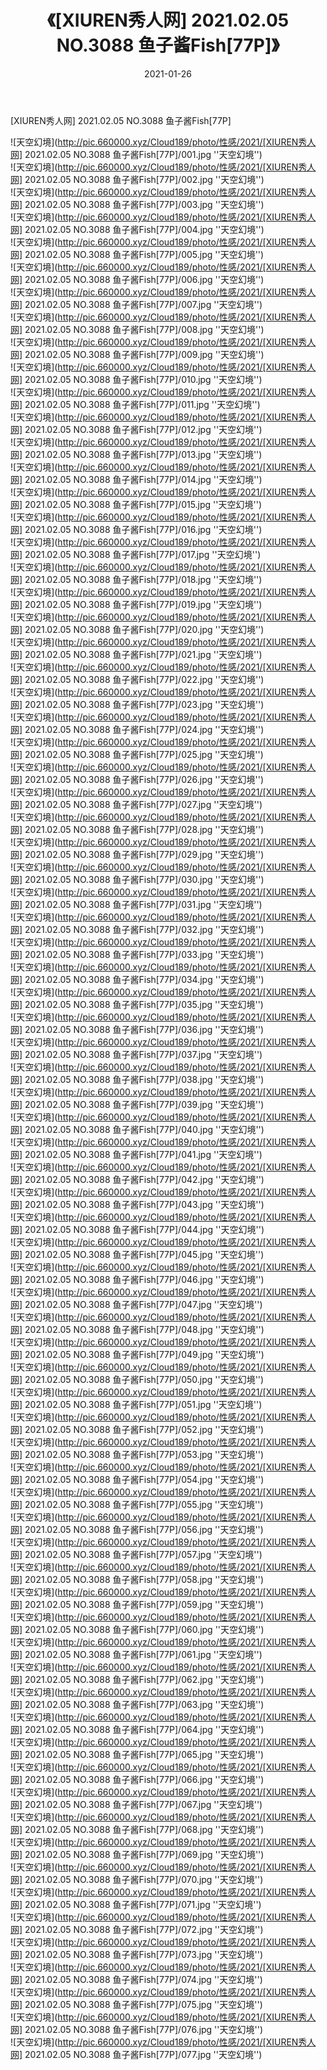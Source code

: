 ﻿---
layout: post
title:  《[XIUREN秀人网] 2021.02.05 NO.3088 鱼子酱Fish[77P]》
date:   2021-01-26
img: http://pic.660000.xyz/Cloud189/photo/性感/2021/[XIUREN秀人网] 2021.02.05 NO.3088 鱼子酱Fish[77P]/000.jpg
categories: [美女, 性感, 泳衣]
---

[XIUREN秀人网] 2021.02.05 NO.3088 鱼子酱Fish[77P]



![天空幻境](http://pic.660000.xyz/Cloud189/photo/性感/2021/[XIUREN秀人网] 2021.02.05 NO.3088 鱼子酱Fish[77P]/001.jpg ''天空幻境'') <br>
![天空幻境](http://pic.660000.xyz/Cloud189/photo/性感/2021/[XIUREN秀人网] 2021.02.05 NO.3088 鱼子酱Fish[77P]/002.jpg ''天空幻境'') <br>
![天空幻境](http://pic.660000.xyz/Cloud189/photo/性感/2021/[XIUREN秀人网] 2021.02.05 NO.3088 鱼子酱Fish[77P]/003.jpg ''天空幻境'') <br>
![天空幻境](http://pic.660000.xyz/Cloud189/photo/性感/2021/[XIUREN秀人网] 2021.02.05 NO.3088 鱼子酱Fish[77P]/004.jpg ''天空幻境'') <br>
![天空幻境](http://pic.660000.xyz/Cloud189/photo/性感/2021/[XIUREN秀人网] 2021.02.05 NO.3088 鱼子酱Fish[77P]/005.jpg ''天空幻境'') <br>
![天空幻境](http://pic.660000.xyz/Cloud189/photo/性感/2021/[XIUREN秀人网] 2021.02.05 NO.3088 鱼子酱Fish[77P]/006.jpg ''天空幻境'') <br>
![天空幻境](http://pic.660000.xyz/Cloud189/photo/性感/2021/[XIUREN秀人网] 2021.02.05 NO.3088 鱼子酱Fish[77P]/007.jpg ''天空幻境'') <br>
![天空幻境](http://pic.660000.xyz/Cloud189/photo/性感/2021/[XIUREN秀人网] 2021.02.05 NO.3088 鱼子酱Fish[77P]/008.jpg ''天空幻境'') <br>
![天空幻境](http://pic.660000.xyz/Cloud189/photo/性感/2021/[XIUREN秀人网] 2021.02.05 NO.3088 鱼子酱Fish[77P]/009.jpg ''天空幻境'') <br>
![天空幻境](http://pic.660000.xyz/Cloud189/photo/性感/2021/[XIUREN秀人网] 2021.02.05 NO.3088 鱼子酱Fish[77P]/010.jpg ''天空幻境'') <br>
![天空幻境](http://pic.660000.xyz/Cloud189/photo/性感/2021/[XIUREN秀人网] 2021.02.05 NO.3088 鱼子酱Fish[77P]/011.jpg ''天空幻境'') <br>
![天空幻境](http://pic.660000.xyz/Cloud189/photo/性感/2021/[XIUREN秀人网] 2021.02.05 NO.3088 鱼子酱Fish[77P]/012.jpg ''天空幻境'') <br>
![天空幻境](http://pic.660000.xyz/Cloud189/photo/性感/2021/[XIUREN秀人网] 2021.02.05 NO.3088 鱼子酱Fish[77P]/013.jpg ''天空幻境'') <br>
![天空幻境](http://pic.660000.xyz/Cloud189/photo/性感/2021/[XIUREN秀人网] 2021.02.05 NO.3088 鱼子酱Fish[77P]/014.jpg ''天空幻境'') <br>
![天空幻境](http://pic.660000.xyz/Cloud189/photo/性感/2021/[XIUREN秀人网] 2021.02.05 NO.3088 鱼子酱Fish[77P]/015.jpg ''天空幻境'') <br>
![天空幻境](http://pic.660000.xyz/Cloud189/photo/性感/2021/[XIUREN秀人网] 2021.02.05 NO.3088 鱼子酱Fish[77P]/016.jpg ''天空幻境'') <br>
![天空幻境](http://pic.660000.xyz/Cloud189/photo/性感/2021/[XIUREN秀人网] 2021.02.05 NO.3088 鱼子酱Fish[77P]/017.jpg ''天空幻境'') <br>
![天空幻境](http://pic.660000.xyz/Cloud189/photo/性感/2021/[XIUREN秀人网] 2021.02.05 NO.3088 鱼子酱Fish[77P]/018.jpg ''天空幻境'') <br>
![天空幻境](http://pic.660000.xyz/Cloud189/photo/性感/2021/[XIUREN秀人网] 2021.02.05 NO.3088 鱼子酱Fish[77P]/019.jpg ''天空幻境'') <br>
![天空幻境](http://pic.660000.xyz/Cloud189/photo/性感/2021/[XIUREN秀人网] 2021.02.05 NO.3088 鱼子酱Fish[77P]/020.jpg ''天空幻境'') <br>
![天空幻境](http://pic.660000.xyz/Cloud189/photo/性感/2021/[XIUREN秀人网] 2021.02.05 NO.3088 鱼子酱Fish[77P]/021.jpg ''天空幻境'') <br>
![天空幻境](http://pic.660000.xyz/Cloud189/photo/性感/2021/[XIUREN秀人网] 2021.02.05 NO.3088 鱼子酱Fish[77P]/022.jpg ''天空幻境'') <br>
![天空幻境](http://pic.660000.xyz/Cloud189/photo/性感/2021/[XIUREN秀人网] 2021.02.05 NO.3088 鱼子酱Fish[77P]/023.jpg ''天空幻境'') <br>
![天空幻境](http://pic.660000.xyz/Cloud189/photo/性感/2021/[XIUREN秀人网] 2021.02.05 NO.3088 鱼子酱Fish[77P]/024.jpg ''天空幻境'') <br>
![天空幻境](http://pic.660000.xyz/Cloud189/photo/性感/2021/[XIUREN秀人网] 2021.02.05 NO.3088 鱼子酱Fish[77P]/025.jpg ''天空幻境'') <br>
![天空幻境](http://pic.660000.xyz/Cloud189/photo/性感/2021/[XIUREN秀人网] 2021.02.05 NO.3088 鱼子酱Fish[77P]/026.jpg ''天空幻境'') <br>
![天空幻境](http://pic.660000.xyz/Cloud189/photo/性感/2021/[XIUREN秀人网] 2021.02.05 NO.3088 鱼子酱Fish[77P]/027.jpg ''天空幻境'') <br>
![天空幻境](http://pic.660000.xyz/Cloud189/photo/性感/2021/[XIUREN秀人网] 2021.02.05 NO.3088 鱼子酱Fish[77P]/028.jpg ''天空幻境'') <br>
![天空幻境](http://pic.660000.xyz/Cloud189/photo/性感/2021/[XIUREN秀人网] 2021.02.05 NO.3088 鱼子酱Fish[77P]/029.jpg ''天空幻境'') <br>
![天空幻境](http://pic.660000.xyz/Cloud189/photo/性感/2021/[XIUREN秀人网] 2021.02.05 NO.3088 鱼子酱Fish[77P]/030.jpg ''天空幻境'') <br>
![天空幻境](http://pic.660000.xyz/Cloud189/photo/性感/2021/[XIUREN秀人网] 2021.02.05 NO.3088 鱼子酱Fish[77P]/031.jpg ''天空幻境'') <br>
![天空幻境](http://pic.660000.xyz/Cloud189/photo/性感/2021/[XIUREN秀人网] 2021.02.05 NO.3088 鱼子酱Fish[77P]/032.jpg ''天空幻境'') <br>
![天空幻境](http://pic.660000.xyz/Cloud189/photo/性感/2021/[XIUREN秀人网] 2021.02.05 NO.3088 鱼子酱Fish[77P]/033.jpg ''天空幻境'') <br>
![天空幻境](http://pic.660000.xyz/Cloud189/photo/性感/2021/[XIUREN秀人网] 2021.02.05 NO.3088 鱼子酱Fish[77P]/034.jpg ''天空幻境'') <br>
![天空幻境](http://pic.660000.xyz/Cloud189/photo/性感/2021/[XIUREN秀人网] 2021.02.05 NO.3088 鱼子酱Fish[77P]/035.jpg ''天空幻境'') <br>
![天空幻境](http://pic.660000.xyz/Cloud189/photo/性感/2021/[XIUREN秀人网] 2021.02.05 NO.3088 鱼子酱Fish[77P]/036.jpg ''天空幻境'') <br>
![天空幻境](http://pic.660000.xyz/Cloud189/photo/性感/2021/[XIUREN秀人网] 2021.02.05 NO.3088 鱼子酱Fish[77P]/037.jpg ''天空幻境'') <br>
![天空幻境](http://pic.660000.xyz/Cloud189/photo/性感/2021/[XIUREN秀人网] 2021.02.05 NO.3088 鱼子酱Fish[77P]/038.jpg ''天空幻境'') <br>
![天空幻境](http://pic.660000.xyz/Cloud189/photo/性感/2021/[XIUREN秀人网] 2021.02.05 NO.3088 鱼子酱Fish[77P]/039.jpg ''天空幻境'') <br>
![天空幻境](http://pic.660000.xyz/Cloud189/photo/性感/2021/[XIUREN秀人网] 2021.02.05 NO.3088 鱼子酱Fish[77P]/040.jpg ''天空幻境'') <br>
![天空幻境](http://pic.660000.xyz/Cloud189/photo/性感/2021/[XIUREN秀人网] 2021.02.05 NO.3088 鱼子酱Fish[77P]/041.jpg ''天空幻境'') <br>
![天空幻境](http://pic.660000.xyz/Cloud189/photo/性感/2021/[XIUREN秀人网] 2021.02.05 NO.3088 鱼子酱Fish[77P]/042.jpg ''天空幻境'') <br>
![天空幻境](http://pic.660000.xyz/Cloud189/photo/性感/2021/[XIUREN秀人网] 2021.02.05 NO.3088 鱼子酱Fish[77P]/043.jpg ''天空幻境'') <br>
![天空幻境](http://pic.660000.xyz/Cloud189/photo/性感/2021/[XIUREN秀人网] 2021.02.05 NO.3088 鱼子酱Fish[77P]/044.jpg ''天空幻境'') <br>
![天空幻境](http://pic.660000.xyz/Cloud189/photo/性感/2021/[XIUREN秀人网] 2021.02.05 NO.3088 鱼子酱Fish[77P]/045.jpg ''天空幻境'') <br>
![天空幻境](http://pic.660000.xyz/Cloud189/photo/性感/2021/[XIUREN秀人网] 2021.02.05 NO.3088 鱼子酱Fish[77P]/046.jpg ''天空幻境'') <br>
![天空幻境](http://pic.660000.xyz/Cloud189/photo/性感/2021/[XIUREN秀人网] 2021.02.05 NO.3088 鱼子酱Fish[77P]/047.jpg ''天空幻境'') <br>
![天空幻境](http://pic.660000.xyz/Cloud189/photo/性感/2021/[XIUREN秀人网] 2021.02.05 NO.3088 鱼子酱Fish[77P]/048.jpg ''天空幻境'') <br>
![天空幻境](http://pic.660000.xyz/Cloud189/photo/性感/2021/[XIUREN秀人网] 2021.02.05 NO.3088 鱼子酱Fish[77P]/049.jpg ''天空幻境'') <br>
![天空幻境](http://pic.660000.xyz/Cloud189/photo/性感/2021/[XIUREN秀人网] 2021.02.05 NO.3088 鱼子酱Fish[77P]/050.jpg ''天空幻境'') <br>
![天空幻境](http://pic.660000.xyz/Cloud189/photo/性感/2021/[XIUREN秀人网] 2021.02.05 NO.3088 鱼子酱Fish[77P]/051.jpg ''天空幻境'') <br>
![天空幻境](http://pic.660000.xyz/Cloud189/photo/性感/2021/[XIUREN秀人网] 2021.02.05 NO.3088 鱼子酱Fish[77P]/052.jpg ''天空幻境'') <br>
![天空幻境](http://pic.660000.xyz/Cloud189/photo/性感/2021/[XIUREN秀人网] 2021.02.05 NO.3088 鱼子酱Fish[77P]/053.jpg ''天空幻境'') <br>
![天空幻境](http://pic.660000.xyz/Cloud189/photo/性感/2021/[XIUREN秀人网] 2021.02.05 NO.3088 鱼子酱Fish[77P]/054.jpg ''天空幻境'') <br>
![天空幻境](http://pic.660000.xyz/Cloud189/photo/性感/2021/[XIUREN秀人网] 2021.02.05 NO.3088 鱼子酱Fish[77P]/055.jpg ''天空幻境'') <br>
![天空幻境](http://pic.660000.xyz/Cloud189/photo/性感/2021/[XIUREN秀人网] 2021.02.05 NO.3088 鱼子酱Fish[77P]/056.jpg ''天空幻境'') <br>
![天空幻境](http://pic.660000.xyz/Cloud189/photo/性感/2021/[XIUREN秀人网] 2021.02.05 NO.3088 鱼子酱Fish[77P]/057.jpg ''天空幻境'') <br>
![天空幻境](http://pic.660000.xyz/Cloud189/photo/性感/2021/[XIUREN秀人网] 2021.02.05 NO.3088 鱼子酱Fish[77P]/058.jpg ''天空幻境'') <br>
![天空幻境](http://pic.660000.xyz/Cloud189/photo/性感/2021/[XIUREN秀人网] 2021.02.05 NO.3088 鱼子酱Fish[77P]/059.jpg ''天空幻境'') <br>
![天空幻境](http://pic.660000.xyz/Cloud189/photo/性感/2021/[XIUREN秀人网] 2021.02.05 NO.3088 鱼子酱Fish[77P]/060.jpg ''天空幻境'') <br>
![天空幻境](http://pic.660000.xyz/Cloud189/photo/性感/2021/[XIUREN秀人网] 2021.02.05 NO.3088 鱼子酱Fish[77P]/061.jpg ''天空幻境'') <br>
![天空幻境](http://pic.660000.xyz/Cloud189/photo/性感/2021/[XIUREN秀人网] 2021.02.05 NO.3088 鱼子酱Fish[77P]/062.jpg ''天空幻境'') <br>
![天空幻境](http://pic.660000.xyz/Cloud189/photo/性感/2021/[XIUREN秀人网] 2021.02.05 NO.3088 鱼子酱Fish[77P]/063.jpg ''天空幻境'') <br>
![天空幻境](http://pic.660000.xyz/Cloud189/photo/性感/2021/[XIUREN秀人网] 2021.02.05 NO.3088 鱼子酱Fish[77P]/064.jpg ''天空幻境'') <br>
![天空幻境](http://pic.660000.xyz/Cloud189/photo/性感/2021/[XIUREN秀人网] 2021.02.05 NO.3088 鱼子酱Fish[77P]/065.jpg ''天空幻境'') <br>
![天空幻境](http://pic.660000.xyz/Cloud189/photo/性感/2021/[XIUREN秀人网] 2021.02.05 NO.3088 鱼子酱Fish[77P]/066.jpg ''天空幻境'') <br>
![天空幻境](http://pic.660000.xyz/Cloud189/photo/性感/2021/[XIUREN秀人网] 2021.02.05 NO.3088 鱼子酱Fish[77P]/067.jpg ''天空幻境'') <br>
![天空幻境](http://pic.660000.xyz/Cloud189/photo/性感/2021/[XIUREN秀人网] 2021.02.05 NO.3088 鱼子酱Fish[77P]/068.jpg ''天空幻境'') <br>
![天空幻境](http://pic.660000.xyz/Cloud189/photo/性感/2021/[XIUREN秀人网] 2021.02.05 NO.3088 鱼子酱Fish[77P]/069.jpg ''天空幻境'') <br>
![天空幻境](http://pic.660000.xyz/Cloud189/photo/性感/2021/[XIUREN秀人网] 2021.02.05 NO.3088 鱼子酱Fish[77P]/070.jpg ''天空幻境'') <br>
![天空幻境](http://pic.660000.xyz/Cloud189/photo/性感/2021/[XIUREN秀人网] 2021.02.05 NO.3088 鱼子酱Fish[77P]/071.jpg ''天空幻境'') <br>
![天空幻境](http://pic.660000.xyz/Cloud189/photo/性感/2021/[XIUREN秀人网] 2021.02.05 NO.3088 鱼子酱Fish[77P]/072.jpg ''天空幻境'') <br>
![天空幻境](http://pic.660000.xyz/Cloud189/photo/性感/2021/[XIUREN秀人网] 2021.02.05 NO.3088 鱼子酱Fish[77P]/073.jpg ''天空幻境'') <br>
![天空幻境](http://pic.660000.xyz/Cloud189/photo/性感/2021/[XIUREN秀人网] 2021.02.05 NO.3088 鱼子酱Fish[77P]/074.jpg ''天空幻境'') <br>
![天空幻境](http://pic.660000.xyz/Cloud189/photo/性感/2021/[XIUREN秀人网] 2021.02.05 NO.3088 鱼子酱Fish[77P]/075.jpg ''天空幻境'') <br>
![天空幻境](http://pic.660000.xyz/Cloud189/photo/性感/2021/[XIUREN秀人网] 2021.02.05 NO.3088 鱼子酱Fish[77P]/076.jpg ''天空幻境'') <br>
![天空幻境](http://pic.660000.xyz/Cloud189/photo/性感/2021/[XIUREN秀人网] 2021.02.05 NO.3088 鱼子酱Fish[77P]/077.jpg ''天空幻境'') <br>